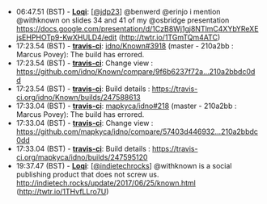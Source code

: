 * <a id="06:47.51">06:47.51 (BST)</a> - __[Loqi](https://github.com/Loqi)__: [<a href="https://twitter.com/jdp23">@jdp23</a>] @benwerd @erinjo i mention @withknown on slides 34 and 41 of my @osbridge presentation https://docs.google.com/presentation/d/1CzB8Wj1gj8NTlmC4XYbYReXEjsEHPHOTp9-KwXHULD4/edit (http://twtr.io/1TGmTQm4ATC)
* <a id="17:23.54">17:23.54 (BST)</a> - __[travis-ci](https://github.com/travis-ci)__: <a href="https://github.com/idno/Known/issues/3918">idno/Known#3918</a> (master - 210a2bb : Marcus Povey): The build has errored.
* <a id="17:23.54">17:23.54 (BST)</a> - __[travis-ci](https://github.com/travis-ci)__: Change view : https://github.com/idno/Known/compare/9f6b6237f72a...210a2bbdc0dd
* <a id="17:23.54">17:23.54 (BST)</a> - __[travis-ci](https://github.com/travis-ci)__: Build details : https://travis-ci.org/idno/Known/builds/247588613
* <a id="17:33.04">17:33.04 (BST)</a> - __[travis-ci](https://github.com/travis-ci)__: <a href="https://github.com/mapkyca/idno/issues/218">mapkyca/idno#218</a> (master - 210a2bb : Marcus Povey): The build has errored.
* <a id="17:33.04">17:33.04 (BST)</a> - __[travis-ci](https://github.com/travis-ci)__: Change view : https://github.com/mapkyca/idno/compare/57403d446932...210a2bbdc0dd
* <a id="17:33.04">17:33.04 (BST)</a> - __[travis-ci](https://github.com/travis-ci)__: Build details : https://travis-ci.org/mapkyca/idno/builds/247595120
* <a id="19:37.47">19:37.47 (BST)</a> - __[Loqi](https://github.com/Loqi)__: [<a href="https://twitter.com/indietechrocks">@indietechrocks</a>] @withknown is a social publishing product that does not screw us. http://indietech.rocks/update/2017/06/25/known.html (http://twtr.io/1THvfLLro7U)
